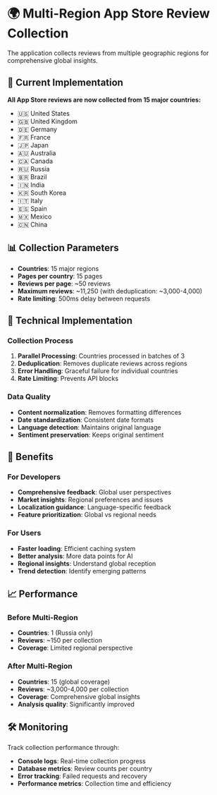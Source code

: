 # 🌍 Multi-Region App Store Review Collection

The application collects reviews from multiple geographic regions for comprehensive global insights.

## 🎯 Current Implementation

**All App Store reviews are now collected from 15 major countries:**
- 🇺🇸 United States
- 🇬🇧 United Kingdom  
- 🇩🇪 Germany
- 🇫🇷 France
- 🇯🇵 Japan
- 🇦🇺 Australia
- 🇨🇦 Canada
- 🇷🇺 Russia
- 🇧🇷 Brazil
- 🇮🇳 India
- 🇰🇷 South Korea
- 🇮🇹 Italy
- 🇪🇸 Spain
- 🇲🇽 Mexico
- 🇨🇳 China

## 📊 Collection Parameters

- **Countries**: 15 major regions
- **Pages per country**: 15 pages
- **Reviews per page**: ~50 reviews
- **Maximum reviews**: ~11,250 (with deduplication: ~3,000-4,000)
- **Rate limiting**: 500ms delay between requests

## 🔧 Technical Implementation

### Collection Process
1. **Parallel Processing**: Countries processed in batches of 3
2. **Deduplication**: Removes duplicate reviews across regions
3. **Error Handling**: Graceful failure for individual countries
4. **Rate Limiting**: Prevents API blocks

### Data Quality
- **Content normalization**: Removes formatting differences
- **Date standardization**: Consistent date formats
- **Language detection**: Maintains original language
- **Sentiment preservation**: Keeps original sentiment

## 🎯 Benefits

### For Developers
- **Comprehensive feedback**: Global user perspectives
- **Market insights**: Regional preferences and issues
- **Localization guidance**: Language-specific feedback
- **Feature prioritization**: Global vs regional needs

### For Users
- **Faster loading**: Efficient caching system
- **Better analysis**: More data points for AI
- **Regional insights**: Understand global reception
- **Trend detection**: Identify emerging patterns

## 📈 Performance

### Before Multi-Region
- **Countries**: 1 (Russia only)
- **Reviews**: ~150 per collection
- **Coverage**: Limited regional perspective

### After Multi-Region
- **Countries**: 15 (global coverage)
- **Reviews**: ~3,000-4,000 per collection
- **Coverage**: Comprehensive global insights
- **Analysis quality**: Significantly improved

## 🛠️ Monitoring

Track collection performance through:
- **Console logs**: Real-time collection progress
- **Database metrics**: Review counts per country
- **Error tracking**: Failed requests and recovery
- **Performance metrics**: Collection time and efficiency